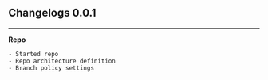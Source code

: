 ## Changelogs 0.0.1
---


**Repo**
```
- Started repo
- Repo architecture definition
- Branch policy settings
```